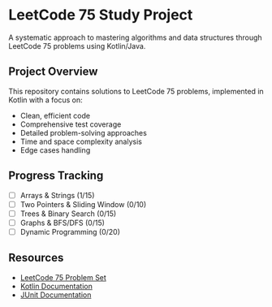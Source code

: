 # LeetCode 75 Study Project

A systematic approach to mastering algorithms and data structures through LeetCode 75 problems using Kotlin/Java.

## Project Overview

This repository contains solutions to LeetCode 75 problems, implemented in Kotlin with a focus on:
- Clean, efficient code
- Comprehensive test coverage
- Detailed problem-solving approaches
- Time and space complexity analysis
- Edge cases handling

## Progress Tracking

- [ ] Arrays & Strings (1/15)
- [ ] Two Pointers & Sliding Window (0/10)
- [ ] Trees & Binary Search (0/15)
- [ ] Graphs & BFS/DFS (0/15)
- [ ] Dynamic Programming (0/20)

## Resources

- [LeetCode 75 Problem Set](https://leetcode.com/study-plan/leetcode-75/)
- [Kotlin Documentation](https://kotlinlang.org/docs/home.html)
- [JUnit Documentation](https://junit.org/junit5/docs/current/user-guide/)